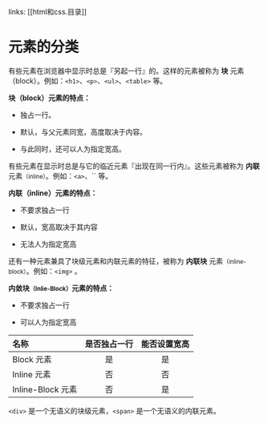 links: [[html和css.目录]]

# 元素的分类

有些元素在浏览器中显示时总是『另起一行』的。这样的元素被称为 **块** 元素（block）。例如：`<h1>`、`<p>`、`<ul>`、`<table>` 等。

**块（block）元素的特点：**

- 独占一行。

- 默认，与父元素同宽，高度取决于内容。

- 与此同时，还可以人为指定宽高。

有些元素在显示时总是与它的临近元素『出现在同一行内』。这些元素被称为 **内联** 元素<small>（inline）</small>。例如：`<a>`、`` 等。

**内联（inline）元素的特点：**

- 不要求独占一行

- 默认，宽高取决于其内容

- 无法人为指定宽高

还有一种元素兼具了块级元素和内联元素的特征，被称为 **内联块** 元素<small>（inline-block）</small>。例如：`<img>` 。

**内敛块<small>（Inlie-Block）</small>元素的特点：**

- 不要求独占一行

- 可以人为指定宽高


| 名称 | 是否独占一行 | 能否设置宽高 |
| :- | :-: | :-: |
| Block 元素 | 是 | 是 |
| Inline 元素 | 否 | 否 |
| Inline-Block 元素 | 否 | 是 |

`<div>` 是一个无语义的块级元素，`<span>` 是一个无语义的内联元素。
